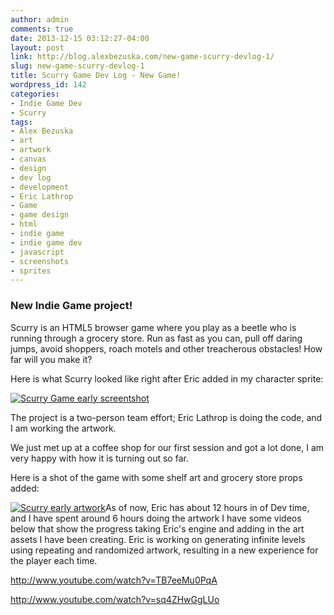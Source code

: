 ```yaml
---
author: admin
comments: true
date: 2013-12-15 03:12:27-04:00
layout: post
link: http://blog.alexbezuska.com/new-game-scurry-devlog-1/
slug: new-game-scurry-devlog-1
title: Scurry Game Dev Log - New Game!
wordpress_id: 142
categories:
- Indie Game Dev
- Scurry
tags:
- Alex Bezuska
- art
- artwork
- canvas
- design
- dev log
- development
- Eric Lathrop
- Game
- game design
- html
- indie game
- indie game dev
- javascript
- screenshots
- sprites
---
```


### New Indie Game project!


Scurry is an HTML5 browser game where you play as a beetle who is running through a grocery store. Run as fast as you can, pull off daring jumps, avoid shoppers, roach motels and other treacherous obstacles! How far will you make it?


Here is what Scurry looked like right after Eric added in my character sprite:




[![Scurry Game early screentshot](/images/2013/12/Screen-Shot-2013-12-14-at-10.18.10-PM.png)](/images/2013/12/Screen-Shot-2013-12-14-at-10.18.10-PM.png)


The project is a two-person team effort; Eric Lathrop is doing the code, and I am working the artwork.

We just met up at a coffee shop for our first session and got a lot done, I am very happy with how it is turning out so far.

Here is a shot of the game with some shelf art and grocery store props added:

[![Scurry early artwork](/images/2013/12/Screen-Shot-2013-12-15-at-2.19.05-PM.png)](/images/2013/12/Screen-Shot-2013-12-15-at-2.19.05-PM.png)As of now, Eric has about 12 hours in of Dev time, and I have spent around 6 hours doing the artwork
I have some videos below that show the progress taking Eric's engine and adding in the art assets I have been creating. Eric is working on generating infinite levels using repeating and randomized artwork, resulting in a new experience for the player each time.

http://www.youtube.com/watch?v=TB7eeMu0PqA

http://www.youtube.com/watch?v=sq4ZHwGgLUo
